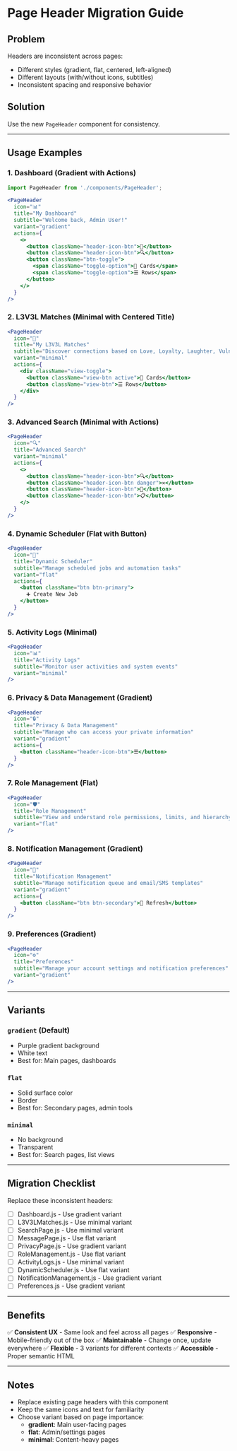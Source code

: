 # Page Header Migration Guide

## Problem
Headers are inconsistent across pages:
- Different styles (gradient, flat, centered, left-aligned)
- Different layouts (with/without icons, subtitles)
- Inconsistent spacing and responsive behavior

## Solution
Use the new `PageHeader` component for consistency.

---

## Usage Examples

### 1. Dashboard (Gradient with Actions)
```jsx
import PageHeader from './components/PageHeader';

<PageHeader
  icon="📊"
  title="My Dashboard"
  subtitle="Welcome back, Admin User!"
  variant="gradient"
  actions={
    <>
      <button className="header-icon-btn">🦋</button>
      <button className="header-icon-btn">🔍</button>
      <button className="btn-toggle">
        <span className="toggle-option">📇 Cards</span>
        <span className="toggle-option">☰ Rows</span>
      </button>
    </>
  }
/>
```

### 2. L3V3L Matches (Minimal with Centered Title)
```jsx
<PageHeader
  icon="🦋"
  title="My L3V3L Matches"
  subtitle="Discover connections based on Love, Loyalty, Laughter, Vulnerability, and Elevation"
  variant="minimal"
  actions={
    <div className="view-toggle">
      <button className="view-btn active">📇 Cards</button>
      <button className="view-btn">☰ Rows</button>
    </div>
  }
/>
```

### 3. Advanced Search (Minimal with Actions)
```jsx
<PageHeader
  icon="🔍"
  title="Advanced Search"
  variant="minimal"
  actions={
    <>
      <button className="header-icon-btn">🔍</button>
      <button className="header-icon-btn danger">✕</button>
      <button className="header-icon-btn">💾</button>
      <button className="header-icon-btn">📋</button>
    </>
  }
/>
```

### 4. Dynamic Scheduler (Flat with Button)
```jsx
<PageHeader
  icon="📅"
  title="Dynamic Scheduler"
  subtitle="Manage scheduled jobs and automation tasks"
  variant="flat"
  actions={
    <button className="btn btn-primary">
      ➕ Create New Job
    </button>
  }
/>
```

### 5. Activity Logs (Minimal)
```jsx
<PageHeader
  icon="📊"
  title="Activity Logs"
  subtitle="Monitor user activities and system events"
  variant="minimal"
/>
```

### 6. Privacy & Data Management (Gradient)
```jsx
<PageHeader
  icon="🔒"
  title="Privacy & Data Management"
  subtitle="Manage who can access your private information"
  variant="gradient"
  actions={
    <button className="header-icon-btn">☰</button>
  }
/>
```

### 7. Role Management (Flat)
```jsx
<PageHeader
  icon="🛡️"
  title="Role Management"
  subtitle="View and understand role permissions, limits, and hierarchy"
  variant="flat"
/>
```

### 8. Notification Management (Gradient)
```jsx
<PageHeader
  icon="🔔"
  title="Notification Management"
  subtitle="Manage notification queue and email/SMS templates"
  variant="gradient"
  actions={
    <button className="btn btn-secondary">🔄 Refresh</button>
  }
/>
```

### 9. Preferences (Gradient)
```jsx
<PageHeader
  icon="⚙️"
  title="Preferences"
  subtitle="Manage your account settings and notification preferences"
  variant="gradient"
/>
```

---

## Variants

### `gradient` (Default)
- Purple gradient background
- White text
- Best for: Main pages, dashboards

### `flat`
- Solid surface color
- Border
- Best for: Secondary pages, admin tools

### `minimal`
- No background
- Transparent
- Best for: Search pages, list views

---

## Migration Checklist

Replace these inconsistent headers:

- [ ] Dashboard.js - Use gradient variant
- [ ] L3V3LMatches.js - Use minimal variant
- [ ] SearchPage.js - Use minimal variant
- [ ] MessagePage.js - Use flat variant
- [ ] PrivacyPage.js - Use gradient variant
- [ ] RoleManagement.js - Use flat variant
- [ ] ActivityLogs.js - Use minimal variant
- [ ] DynamicScheduler.js - Use flat variant
- [ ] NotificationManagement.js - Use gradient variant
- [ ] Preferences.js - Use gradient variant

---

## Benefits

✅ **Consistent UX** - Same look and feel across all pages
✅ **Responsive** - Mobile-friendly out of the box
✅ **Maintainable** - Change once, update everywhere
✅ **Flexible** - 3 variants for different contexts
✅ **Accessible** - Proper semantic HTML

---

## Notes

- Replace existing page headers with this component
- Keep the same icons and text for familiarity
- Choose variant based on page importance:
  - **gradient**: Main user-facing pages
  - **flat**: Admin/settings pages
  - **minimal**: Content-heavy pages
